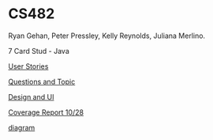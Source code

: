 # CS482

Ryan Gehan, Peter Pressley, Kelly Reynolds, Juliana Merlino.

7 Card Stud - Java

[User Stories](https://docs.google.com/spreadsheets/d/1hjqs8NvIQaVyzVP8pcJDJ1VeZNdcgoLbnX7swi4s-us/edit?usp=sharing)

[Questions and Topic](https://docs.google.com/document/d/1CeEQCbaMjWNK9ngdu8WKGh-x4ozUQIdUWnjjHPvxUDI/edit?usp=sharing)

[Design and UI](https://docs.google.com/document/d/1Tc60UZ5OtgDQNv4jqVOhynUMVkvwKVEZ7qISNX3XAlA/edit?usp=sharing)

[Coverage Report 10/28](https://docs.google.com/document/d/1YVcG_55c2w-voBT-W4rYbnuYlY6iN3z9TSAbYycmPKI/edit?usp=sharing)

[diagram](https://drive.google.com/file/d/12yIoGuvFeD6KCgDrxNiawk8xET9EgwV4/view?usp=sharing)
